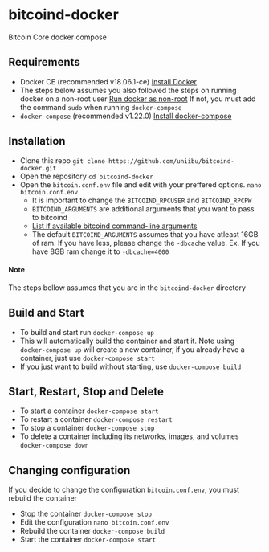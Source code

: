 # bitcoind-docker
Bitcoin Core docker compose

## Requirements
- Docker CE (recommended v18.06.1-ce) [Install Docker](https://docs.docker.com/install/)
- The steps below assumes you also followed the steps on running docker on a non-root user [Run docker as non-root](https://docs.docker.com/install/linux/linux-postinstall/#manage-docker-as-a-non-root-user) If not, you must add the command `sudo` when running `docker-compose`
- `docker-compose` (recommended v1.22.0) [Install docker-compose](https://docs.docker.com/compose/install/)

## Installation
- Clone this repo `git clone https://github.com/uniibu/bitcoind-docker.git`
- Open the repository `cd bitcoind-docker`
- Open the `bitcoin.conf.env` file and edit with your preffered options. `nano bitcoin.conf.env`
  - It is important to change the `BITCOIND_RPCUSER` and `BITCOIND_RPCPW`
  - `BITCOIND_ARGUMENTS` are additional arguments that you want to pass to bitcoind
  - [List if available bitcoind command-line arguments](https://en.bitcoin.it/wiki/Running_Bitcoin#Command-line_arguments)
  - The default `BITCOIND_ARGUMENTS` assumes that you have atleast 16GB of ram. If you have less, please change the `-dbcache` value. Ex. If you have 8GB ram change it to `-dbcache=4000`

#### Note
The steps bellow assumes that you are in the `bitcoind-docker` directory

## Build and Start
- To build and start run `docker-compose up`
- This will automatically build the container and start it. Note using `docker-compose up` will create a new container, if you already have a container, just use `docker-compose start`
- If you just want to build without starting, use `docker-compose build`

## Start, Restart, Stop and Delete
- To start a container `docker-compose start`
- To restart a container `docker-compose restart`
- To stop a container `docker-compose stop`
- To delete a container including its networks, images, and volumes `docker-compose down`

## Changing configuration
If you decide to change the configuration `bitcoin.conf.env`, you must rebuild the container

- Stop the container `docker-compose stop`
- Edit the configuration `nano bitcoin.conf.env`
- Rebuild the container `docker-compose build`
- Start the container `docker-compose start`


